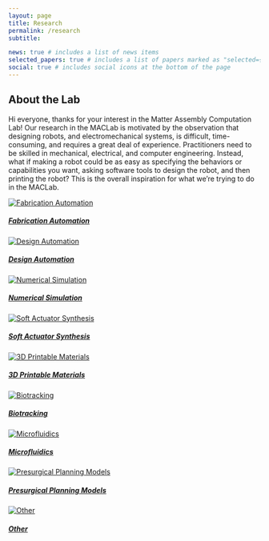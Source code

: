 ```yaml
---
layout: page
title: Research
permalink: /research
subtitle: 

news: true # includes a list of news items
selected_papers: true # includes a list of papers marked as "selected={true}"
social: true # includes social icons at the bottom of the page
---
```


<!-- About the Lab Section -->
## About the Lab

Hi everyone, thanks for your interest in the Matter Assembly Computation Lab! Our research in the MACLab is motivated by the observation that designing robots, and electromechanical systems, is difficult, time-consuming, and requires a great deal of experience. Practitioners need to be skilled in mechanical, electrical, and computer engineering. Instead, what if making a robot could be as easy as specifying the behaviors or capabilities you want, asking software tools to design the robot, and then printing the robot? This is the overall inspiration for what we’re trying to do in the MACLab.

<!-- Bootstrap Cards Section -->
<div class="container mt-5">
  <div class="row">
    <div class="col-md-4 mb-4">
      <a href="/fabrication-automation" class="card">
        <img src="/assets/img/1.jpg" class="card-img-top" alt="Fabrication Automation">
        <div class="card-body">
          <h5 class="card-title">Fabrication Automation</h5>
        </div>
      </a>
    </div>
    <div class="col-md-4 mb-4">
      <a href="/design-automation" class="card">
        <img src="/assets/img/10.jpg" class="card-img-top" alt="Design Automation">
        <div class="card-body">
          <h5 class="card-title">Design Automation</h5>
        </div>
      </a>
    </div>
    <div class="col-md-4 mb-4">
      <a href="/numerical-simulation" class="card">
        <img src="/assets/img/3.jpg" class="card-img-top" alt="Numerical Simulation">
        <div class="card-body">
          <h5 class="card-title">Numerical Simulation</h5>
        </div>
      </a>
    </div>
    <div class="col-md-4 mb-4">
      <a href="/soft-actuator-synthesis" class="card">
        <img src="/assets/img/4.jpg" class="card-img-top" alt="Soft Actuator Synthesis">
        <div class="card-body">
          <h5 class="card-title">Soft Actuator Synthesis</h5>
        </div>
      </a>
    </div>
    <div class="col-md-4 mb-4">
      <a href="/3d-printable-materials" class="card">
          <img src="/assets/img/5.jpg" class="card-img-top" alt="3D Printable Materials">
        <div class="card-body">
          <h5 class="card-title">3D Printable Materials</h5>
        </div>
      </a>
    </div>
    <div class="col-md-4 mb-4">
      <a href="/biotracking" class="card">
        <img src="/assets/img/6.jpg" class="card-img-top" alt="Biotracking">
        <div class="card-body">
          <h5 class="card-title">Biotracking</h5>
        </div>
      </a>
    </div>
    <div class="col-md-4 mb-4">
      <a href="/microfluidics" class="card">
        <img src="/assets/img/7.jpg" class="card-img-top" alt="Microfluidics">
        <div class="card-body">
          <h5 class="card-title">Microfluidics</h5>
        </div>
      </a>
    </div>
    <div class="col-md-4 mb-4">
        <a href="/presurgical-planning-models" class="card">
        <img src="/assets/img/8.jpg" class="card-img-top" alt="Presurgical Planning Models">
        <div class="card-body">
          <h5 class="card-title">Presurgical Planning Models</h5>
        </div>
      </a>
    </div>
    <div class="col-md-4 mb-4">
        <a href="/other" class="card">
          <img src="/assets/img/9.jpg" class="card-img-top" alt="Other">
        <div class="card-body">
          <h5 class="card-title">Other</h5>
        </div>
      </a>
    </div>
  </div>
</div>